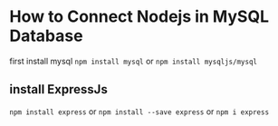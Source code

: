 # How to Connect Nodejs in MySQL Database
first install mysql
`npm install mysql` or
`npm install mysqljs/mysql`

## install ExpressJs
`npm install express` or `npm install --save express` or `npm i express`